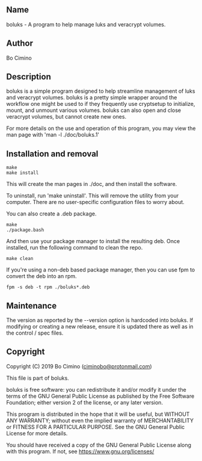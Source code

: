 ## Name

boluks - A program to help manage luks and veracrypt volumes.

## Author

Bo Cimino

## Description

boluks is a simple program designed to help streamline management
of luks and veracrypt volumes. boluks is a pretty simple wrapper around
the workflow one might be used to if they frequently use cryptsetup
to initialize, mount, and unmount various volumes. boluks can also open
and close veracrypt volumes, but cannot create new ones.

For more details on the use and operation of this program,
you may view the man page with 'man -l ./doc/boluks.1'

## Installation and removal

    make
    make install

This will create the man pages in ./doc, and then install the
software.

To uninstall, run 'make uninstall'. This will remove the utility
from your computer. There are no user-specific configuration files
to worry about.

You can also create a .deb package.

    make
    ./package.bash

And then use your package manager to install the resulting deb. Once installed,
run the following command to clean the repo.

    make clean

If you're using a non-deb based package manager, then you can use fpm to convert
the deb into an rpm.

    fpm -s deb -t rpm ./boluks*.deb

## Maintenance

The version as reported by the --version option is hardcoded into boluks.
If modifying or creating a new release, ensure it is updated there as well
as in the control / spec files.

## Copyright

Copyright (C) 2019 Bo Cimino (ciminobo@protonmail.com)

This file is part of boluks.

boluks is free software: you can redistribute it and/or modify
it under the terms of the GNU General Public License as published by
the Free Software Foundation; either version 2 of the license,
or any later version.

This program is distributed in the hope that it will be useful,
but WITHOUT ANY WARRANTY; without even the implied warranty of
MERCHANTABILITY or FITNESS FOR A PARTICULAR PURPOSE. See the
GNU General Public License for more details.

You should have received a copy of the GNU General Public License
along with this program. If not, see <https://www.gnu.org/licenses/>
